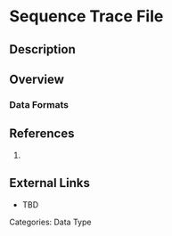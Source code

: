 # Sequence Trace File #
## Description ##
## Overview ##
### Data Formats ###
## References ##
1.

## External Links ##
* TBD

Categories: Data Type
